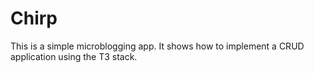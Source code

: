 # Chirp

This is a simple microblogging app. It shows how to implement a CRUD application using the T3 stack.

